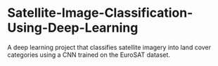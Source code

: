 # Satellite-Image-Classification-Using-Deep-Learning
A deep learning project that classifies satellite imagery into land cover categories using a CNN trained on the EuroSAT dataset.
